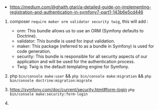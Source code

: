 - https://medium.com/@ghaith.gtari/a-detailed-guide-on-implementing-registration-and-authentication-in-symfony7-part1-143b6e5cd446

1. composer `require maker orm validator security twig`, this will add :
    - orm: This bundle allows us to use an ORM (Symfony defaults to Doctrine).
    - validator: This bundle is used for input validation.
    - maker: This package (referred to as a bundle in Symfony) is used for code generation.
    - security: This bundle is responsible for all security aspects of our application and will be used for the authentication process.
    - Twig: Twig is the default templating engine for Symfony.

2. php `bin/console make:user` && `php bin/console make:migration` && `php bin/console doctrine:migration:migrate`

3. https://symfony.com/doc/current/security.html#form-login `php bin/console make:security:form-login`

4. 